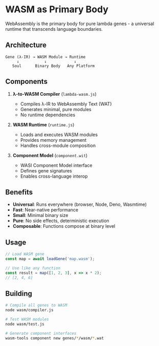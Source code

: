 # WASM as Primary Body

WebAssembly is the primary body for pure lambda genes - a universal runtime that transcends language boundaries.

## Architecture

```
Gene (λ-IR) → WASM Module → Runtime
     ↓           ↓            ↓
   Soul      Binary Body   Any Platform
```

## Components

1. **λ-to-WASM Compiler** (`lambda-wasm.js`)
   - Compiles λ-IR to WebAssembly Text (WAT)
   - Generates minimal, pure modules
   - No runtime dependencies

2. **WASM Runtime** (`runtime.js`)
   - Loads and executes WASM modules
   - Provides memory management
   - Handles cross-module composition

3. **Component Model** (`component.wit`)
   - WASI Component Model interface
   - Defines gene signatures
   - Enables cross-language interop

## Benefits

- **Universal**: Runs everywhere (browser, Node, Deno, Wasmtime)
- **Fast**: Near-native performance
- **Small**: Minimal binary size
- **Pure**: No side effects, deterministic execution
- **Composable**: Functions compose at binary level

## Usage

```javascript
// Load WASM gene
const map = await loadGene('map.wasm');

// Use like any function
const result = map([1, 2, 3], x => x * 2);
// [2, 4, 6]
```

## Building

```bash
# Compile all genes to WASM
node wasm/compiler.js

# Test WASM modules
node wasm/test.js

# Generate component interfaces
wasm-tools component new genes/*/wasm/*.wat
```